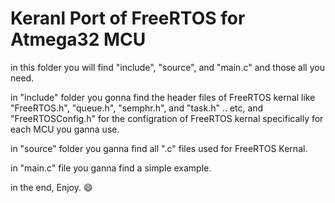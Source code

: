 # Keranl Port of FreeRTOS for Atmega32 MCU

in this folder you will find "include", "source", and "main.c" and those all you need.

in "include" folder you gonna find the header files of FreeRTOS kernal like "FreeRTOS.h", "queue.h", "semphr.h", and "task.h" .. etc, and "FreeRTOSConfig.h" for the configration of FreeRTOS kernal specifically for each MCU you ganna use.

in "source" folder you ganna find all ".c" files used for FreeRTOS Kernal.

in "main.c" file you ganna find a simple example.

in the end, Enjoy. 😄
